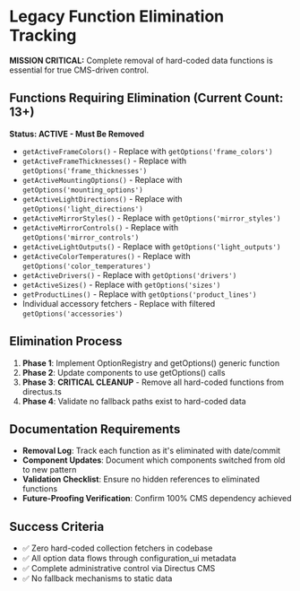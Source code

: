 # Legacy Function Elimination Tracking

**MISSION CRITICAL:** Complete removal of hard-coded data functions is essential for true CMS-driven control.

## Functions Requiring Elimination (Current Count: 13+)

**Status: ACTIVE - Must Be Removed**
- `getActiveFrameColors()` - Replace with `getOptions('frame_colors')`
- `getActiveFrameThicknesses()` - Replace with `getOptions('frame_thicknesses')`
- `getActiveMountingOptions()` - Replace with `getOptions('mounting_options')`
- `getActiveLightDirections()` - Replace with `getOptions('light_directions')`
- `getActiveMirrorStyles()` - Replace with `getOptions('mirror_styles')`
- `getActiveMirrorControls()` - Replace with `getOptions('mirror_controls')`
- `getActiveLightOutputs()` - Replace with `getOptions('light_outputs')`
- `getActiveColorTemperatures()` - Replace with `getOptions('color_temperatures')`
- `getActiveDrivers()` - Replace with `getOptions('drivers')`
- `getActiveSizes()` - Replace with `getOptions('sizes')`
- `getProductLines()` - Replace with `getOptions('product_lines')`
- Individual accessory fetchers - Replace with filtered `getOptions('accessories')`

## Elimination Process
1. **Phase 1**: Implement OptionRegistry and getOptions() generic function
2. **Phase 2**: Update components to use getOptions() calls
3. **Phase 3**: **CRITICAL CLEANUP** - Remove all hard-coded functions from directus.ts
4. **Phase 4**: Validate no fallback paths exist to hard-coded data

## Documentation Requirements
- **Removal Log**: Track each function as it's eliminated with date/commit
- **Component Updates**: Document which components switched from old to new pattern
- **Validation Checklist**: Ensure no hidden references to eliminated functions
- **Future-Proofing Verification**: Confirm 100% CMS dependency achieved

## Success Criteria
- ✅ Zero hard-coded collection fetchers in codebase
- ✅ All option data flows through configuration_ui metadata
- ✅ Complete administrative control via Directus CMS
- ✅ No fallback mechanisms to static data
